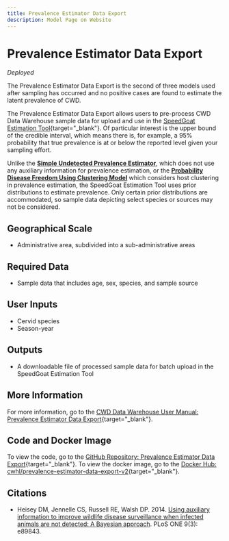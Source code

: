 ```yaml
---
title: Prevalence Estimator Data Export
description: Model Page on Website
---
```


# Prevalence Estimator Data Export
*Deployed*

The Prevalence Estimator Data Export is the second of three models used after sampling has occurred and no positive cases are found to estimate the latent prevalence of CWD. 

The Prevalence Estimator Data Export allows users to pre-process CWD Data Warehouse sample data for upload and use in the [SpeedGoat Estimation Tool](https://public.spdgt.com/app/wtsurv){target="_blank"}. Of particular interest is the upper bound of the credible interval, which means there is, for example, a 95% probability that true prevalence is at or below the reported level given your sampling effort.  

Unlike the [**Simple Undetected Prevalence Estimator**](SimpleUndetectedPrevalenceEstimator.md), which does not use any auxiliary information for prevalence estimation, or the [**Probability Disease Freedom Using Clustering Model**](ProbabilityDiseaseFreedomClustering.md) which considers host clustering in prevalence estimation, the SpeedGoat Estimation Tool uses prior distributions to estimate prevalence. Only certain prior distributions are accommodated, so sample data depicting select species or sources may not be considered. 

## Geographical Scale
* Administrative area, subdivided into a sub-administrative areas

## Required Data
* Sample data that includes age, sex, species, and sample source

## User Inputs
* Cervid species
* Season-year

## Outputs
* A downloadable file of processed sample data for batch upload in the SpeedGoat Estimation Tool 

## More Information
For more information, go to the [CWD Data Warehouse User Manual: Prevalence Estimator Data Export](https://pages.github.coecis.cornell.edu/CWHL/CWD-Data-Warehouse/speedgoat.html){target="_blank"}.

## Code and Docker Image
To view the code, go to the [GitHub Repository: Prevalence Estimator Data Export](https://github.com/Cornell-Wildlife-Health-Lab/prevalence-estimator-data-export-v2){target="_blank"}. To view the docker image, go to the [Docker Hub: cwhl/prevalence-estimator-data-export-v2](https://hub.docker.com/r/cwhl/prevalence-estimator-data-export-v2){target="_blank"}.

## Citations
* Heisey DM, Jennelle CS, Russell RE, Walsh DP. 2014. [Using auxiliary information to improve wildlife disease surveillance when infected animals are not detected: A Bayesian approach](https://doi.org/10.1371/journal.pone.0089843). PLoS ONE 9(3): e89843. 

